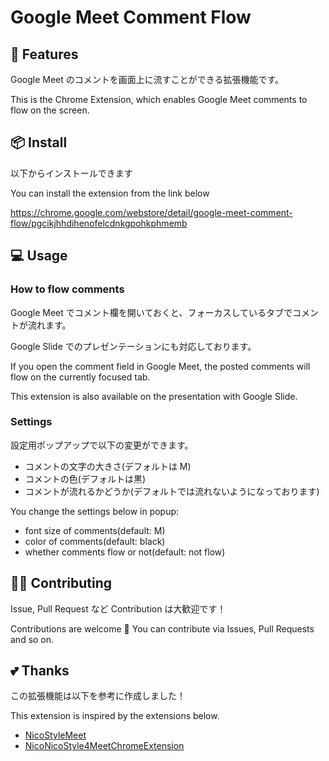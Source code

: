 # Google Meet Comment Flow

## 👀 Features

Google Meet のコメントを画面上に流すことができる拡張機能です。

This is the Chrome Extension, which enables Google Meet comments to flow on the screen.

## 📦 Install

以下からインストールできます

You can install the extension from the link below

https://chrome.google.com/webstore/detail/google-meet-comment-flow/pgcikjhhdihenofelcdnkgpohkphmemb

## 💻 Usage

### How to flow comments

Google Meet でコメント欄を開いておくと、フォーカスしているタブでコメントが流れます。

Google Slide でのプレゼンテーションにも対応しております。

If you open the comment field in Google Meet, the posted comments will flow on the currently focused tab.

This extension is also available on the presentation with Google Slide.

### Settings

設定用ポップアップで以下の変更ができます。

- コメントの文字の大きさ(デフォルトは M)
- コメントの色(デフォルトは黒)
- コメントが流れるかどうか(デフォルトでは流れないようになっております)

You change the settings below in popup:

- font size of comments(default: M)
- color of comments(default: black)
- whether comments flow or not(default: not flow)

## 👨‍💻 Contributing

Issue, Pull Request など Contribution は大歓迎です！

Contributions are welcome 🎉
You can contribute via Issues, Pull Requests and so on.

## 💕 Thanks

この拡張機能は以下を参考に作成しました！

This extension is inspired by the extensions below.

- [NicoStyleMeet](https://github.com/Yeq6X/NicoStyleMeet)
- [NicoNicoStyle4MeetChromeExtension](https://github.com/Z-me/NicoNicoStyle4MeetChromeExtension)
